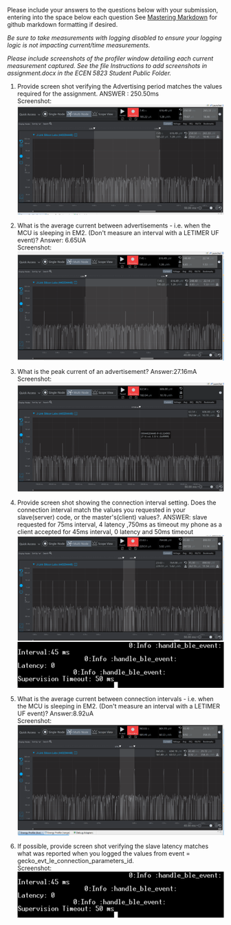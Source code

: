 Please include your answers to the questions below with your submission, entering into the space below each question
See [Mastering Markdown](https://guides.github.com/features/mastering-markdown/) for github markdown formatting if desired.

*Be sure to take measurements with logging disabled to ensure your logging logic is not impacting current/time measurements.*

*Please include screenshots of the profiler window detailing each current measurement captured.  See the file Instructions to add screenshots in assignment.docx in the ECEN 5823 Student Public Folder.*

1. Provide screen shot verifying the Advertising period matches the values required for the assignment.
   ANSWER : 250.50ms
   <br>Screenshot:  
   ![](image-40.png)

2. What is the average current between advertisements - i.e. when the MCU is sleeping in EM2. (Don't measure an interval with a LETIMER UF event)?
   Answer: 6.65UA
   <br>Screenshot:  
   ![](image-41.png)

3. What is the peak current of an advertisement? 
   Answer:27.16mA
   <br>Screenshot:  
   ![](image-34.png)

4. Provide screen shot showing the connection interval setting. Does the connection interval match the values you requested in your slave(server) code, or the master's(client) values?.
   ANSWER: slave requested for 75ms interval, 4 latency ,750ms as timeout
           my phone as a client accepted for 45ms interval, 0 latency and 50ms timeout 
   ![](image-36.png)
   ![](image-39.png)

5. What is the average current between connection intervals - i.e. when the MCU is sleeping in EM2. (Don't measure an interval with a LETIMER UF event)?
   Answer:8.92uA
   <br>Screenshot:  
![](image-42.png)

6. If possible, provide screen shot verifying the slave latency matches what was reported when you logged the values from event = gecko_evt_le_connection_parameters_id. 
   <br>Screenshot:  
   ![](image-38.png)

